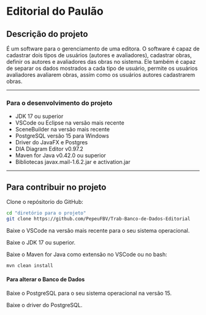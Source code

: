 # Editorial do Paulão

## Descrição do projeto
É um software para o gerenciamento de uma editora. O software é capaz de cadastrar dois tipos de usuários (autores e avaliadores), cadastrar obras, definir os autores e avaliadores das obras no sistema. Ele também é capaz de separar os dados mostrados a cada tipo de usuário, permite os usuários avaliadores avaliarem obras, assim como os usuários autores cadastrarem obras.

---
### Para o desenvolvimento do projeto
- JDK 17 ou superior
- VSCode ou Eclipse na versão mais recente
- SceneBuilder na versão mais recente
- PostgreSQL versão 15 para Windows
- Driver do JavaFX e Postgres
- DIA Diagram Editor v0.97.2
- Maven for Java v0.42.0 ou superior
- Bibliotecas javax.mail-1.6.2.jar e activation.jar

---
## Para contribuir no projeto
Clone o repósitorio do GitHub:
```bash
cd "diretório para o projeto"
git clone https://github.com/PepeuFBV/Trab-Banco-de-Dados-Editorial
```

Baixe o <a src="https://code.visualstudio.com/download"> VSCode </a> na versão mais recente para o seu sistema operacional.

Baixe o <a src="https://www.devmedia.com.br/instalacao-e-configuracao-do-pacote-java-jdk/23749"> JDK </a> 17 ou superior.

Baixe o Maven for Java como extensão no VSCode ou no bash:

````bash
mvn clean install
````

#### Para alterar o Banco de Dados
Baixe o <a src="https://www.postgresql.org/download/"> PostgreSQL </a> para o seu sistema operacional na versão 15.

Baixe o <a src="https://jdbc.postgresql.org/"> driver </a> do PostgreSQL.


